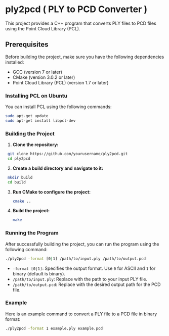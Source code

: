 
# ply2pcd ( PLY to PCD Converter )

This project provides a C++ program that converts PLY files to PCD files using the Point Cloud Library (PCL).

## Prerequisites

Before building the project, make sure you have the following dependencies installed:

- GCC (version 7 or later)
- CMake (version 3.0.2 or later)
- Point Cloud Library (PCL) (version 1.7 or later)

### Installing PCL on Ubuntu

You can install PCL using the following commands:

```bash
sudo apt-get update
sudo apt-get install libpcl-dev
```

### Building the Project

1. **Clone the repository:**

  ```bash
   git clone https://github.com/yourusername/ply2pcd.git
   cd ply2pcd
  ```

2. **Create a build directory and navigate to it:**

  ```bash
   mkdir build
   cd build
  ```

3. **Run CMake to configure the project:**

   ```bash
   cmake ..
   ```

4. **Build the project:**

   ```bash
   make
   ```

### Running the Program

After successfully building the project, you can run the program using the following command:

```bash
./ply2pcd -format [0|1] /path/to/input.ply /path/to/output.pcd
```

- `-format [0|1]`: Specifies the output format. Use `0` for ASCII and `1` for binary (default is binary).
- `/path/to/input.ply`: Replace with the path to your input PLY file.
- `/path/to/output.pcd`: Replace with the desired output path for the PCD file.

### Example

Here is an example command to convert a PLY file to a PCD file in binary format:

```bash
./ply2pcd -format 1 example.ply example.pcd
```
